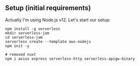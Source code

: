 ## Setup (initial requirements)

Actually I'm using Node.js v12. Let's start our setup:
```
npm install -g serverless
mkdir serverless-jam
cd serverless-jam
serverless create --template aws-nodejs
npm init -y

# removed nuxt
npm i axios express serverless-http serverless-apigw-binary
```

